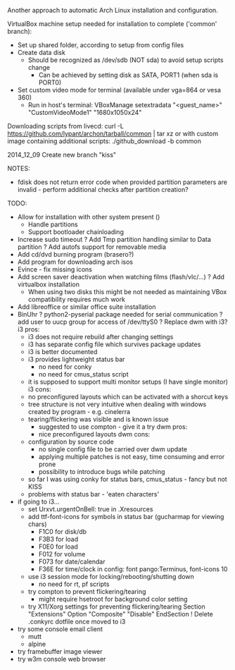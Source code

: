 Another approach to automatic Arch Linux installation and configuration.

VirtualBox machine setup needed for installation to complete ('common' branch):
- Set up shared folder, according to setup from config files
- Create data disk
    - Should be recognized as /dev/sdb (NOT sda) to avoid setup scripts change
        - Can be achieved by setting disk as SATA, PORT1 (when sda is PORT0)
- Set custom video mode for terminal (available under vga=864 or vesa 360)
    - Run in host's terminal:
    VBoxManage setextradata "<guest_name>" "CustomVideoMode1" "1680x1050x24"

Downloading scripts from livecd:
curl -L https://github.com/lypant/archon/tarball/common | tar xz
or with custom image containing additional scripts:
./github_download -b common

2014_12_09
Create new branch "kiss"

NOTES:
- fdisk does not return error code when provided partition parameters
  are invalid - perform additional checks after partition creation?

TODO:
- Allow for installation with other system present ()
    - Handle partitions
    - Support bootloader chainloading
- Increase sudo timeout
? Add Tmp partition handling similar to Data partition
? Add autofs support for removable media
- Add cd/dvd burning program (brasero?)
- Add program for downloading arch isos
- Evince - fix missing icons
- Add screen saver deactivation when watching films (flash/vlc/...)
? Add virtualbox installation
    - When using two disks this might be not needed as maintaining VBox
      compatibility requires much work
- Add libreoffice or similar office suite installation
- BinUhr
    ? python2-pyserial package needed for serial communication
    ? add user to uucp group for access of /dev/ttyS0
? Replace dwm with i3?
    i3 pros:
    - i3 does not require rebuild after changing settings
    - i3 has separate config file which survives package updates
    - i3 is better documented
    - i3 provides lightweight status bar
        - no need for conky
        - no need for cmus_status script
    - it is supposed to support multi monitor setups (I have single monitor)
    i3 cons:
    - no preconfigured layouts which can be activated with a shorcut keys
    - tree structure is not very intuitive when dealing with windows created by
        program - e.g. cinelerra
    - tearing/flickering was visible and is known issue
        - suggested to use compton - give it a try
    dwm pros:
        - nice preconfigured layouts
    dwm cons:
    - configuration by source code
        - no single config file to be carried over dwm update
        - applying multiple patches is not easy, time consuming and error prone
        - possibility to introduce bugs while patching
    - so far I was using conky for status bars, cmus_status - fancy but not KISS
    - problems with status bar - 'eaten characters'
- if going to i3...
    - set Urxvt.urgentOnBell: true in .Xresources
    - add ttf-font-icons for symbols in status bar (gucharmap for viewing chars)
        - F1C0 for disk/db
        - F3B3 for load
        - F0E0 for load
        - F012 for volume
        - F073 for date/calendar
        - F36E for time/clock
        in config:
        font pango:Terminus, font-icons 10
    - use i3 session mode for locking/rebooting/shutting down
        - no need for rt, pf scripts
    - try compton to prevent flickering/tearing
        - might require hsetroot for background color setting
    - try X11/Xorg settings for preventing flickering/tearing
        Section "Extensions"
            Option "Composite" "Disable"
        EndSection
    ! Delete .conkyrc dotfile once moved to i3
- try some console email client
    - mutt
    - alpine
- try framebuffer image viewer
- try w3m console web browser

